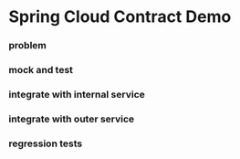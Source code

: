 # Spring Cloud Contract Demo

### problem

### mock and test

### integrate with internal service

### integrate with outer service

### regression tests